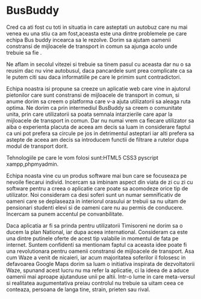 # BusBuddy
Cred ca ati fost cu toti in situatia in care asteptati un autobuz care nu mai venea
eu una stiu ca am fost,aceasta este una dintre problemele pe care echipa Bus buddy incearca sa le rezolve.
Dorim sa ajutam oamenii constransi de mijloacele de transport in comun sa ajunga acolo unde trebuie sa fie .

Ne aflam in secolul vitezei si trebuie sa tinem pasul cu aceasta dar nu o sa reusim dac nu vine autobusul,
daca pancardele sunt prea complicate ca sa le putem citi sau daca informatiile pe care le primim sunt contradictori.


 Echipa noastra isi propune sa creeze un aplicatie web care vine in ajutorul pietonilor care sunt constransi de mijloacele de transport in comun, si anume dorim sa creem o platforma care v-a ajuta utilizatorii sa aleaga ruta optima.
 Ne dorim ca prin intermediul BusBuddy sa creem o comunitate unita, prin care utilizatorii sa poata semnala intarzierile care apar la mijloacele de transport in comun.
Dar nu numai vrem ca fiecare utilizator sa aiba o experienta placuta de aceea am decis sa luam in considerare faptul ca uni pot prefera sa circule pe jos in detrimentul asteptari iar alti prefera sa astepte de aceea am decis sa introducem functii de filtrare a rutelor dupa modul de transport dorit.

Tehnologiile pe care le vom folosi sunt:HTML5 CSS3 pyscript xampp,phpmyadmin.

Echipa noasta vine cu un produs software mai bun care se focuseaza pe nevoile fiecarui individ.
Incercam sa imbinam aspect din viata de zi cu zi cu software pentru a creea o aplicatie care poate sa acomodeze orice tip de utilizator.
Noi consideram ca desi soferi sunt un numar semnificativ de oameni care se deplaseaza in interiorul orasului 
ar trebuii sa nu uitam de pensionari studenti elevi si de oameni care nu au permis de conducere.
Incercam sa punem accentul pe convanbilitate.

Daca aplicatia ar fi sa prinda pentru utilizatorii Timisoreni ne dorim sa o ducem la plan National, iar dupa aceea international. 
Consideram ca este una dintre putinele oferte de acest tip valabile in momentul de fata pe internet.
 Suntem confidenti sa mentionam faptul ca aceasta idee poate fi una revolutionara pentru oamenii constransi de mijloacele de transport. 
Asa cum Waze a venit de nicaieri, iar acum majoritatea soferilor il folosesc in defavoarea Google Maps dorim sa luam o initiativa inspirata de dezvoltatorii Waze, 
spunand acest lucru nu ma refer la aplicatie, ci la ideea de a aduce oamenii mai aproape ajutanduse unii pe altii. Intr-o lume in care meta-versul si realitatea augumentativa preiau controlul
 nu trebuie sa uitam ceea ce conteaza, persoana de langa tine, strain, prieten sau rival.

 
